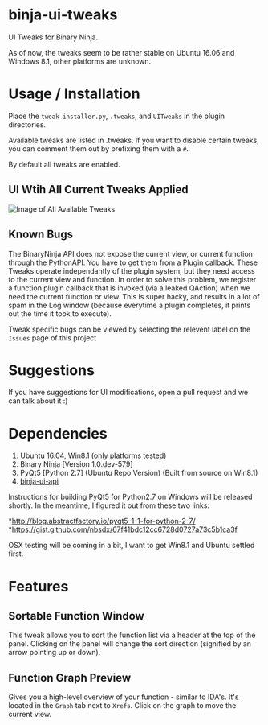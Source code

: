 # binja-ui-tweaks
UI Tweaks for Binary Ninja.

As of now, the tweaks seem to be rather stable on Ubuntu 16.06 and Windows 8.1, other platforms are unknown.

# Usage / Installation

Place the `tweak-installer.py`, `.tweaks`, and `UITweaks` in the plugin directories. 

Available tweaks are listed in .tweaks. If you want to disable certain tweaks, you can comment them out by prefixing them with a `#`. 

By default all tweaks are enabled.

## UI Wtih All Current Tweaks Applied 

![Image of All Available Tweaks](http://i.imgur.com/eyiojnd.png)

## Known Bugs

The BinaryNinja API does not expose the current view, or current function through the PythonAPI. You have to get them from a Plugin callback. These Tweaks operate independantly of the plugin system, but they need access to the current view and function. In order to solve this problem, we register a function plugin callback that is invoked (via a leaked QAction) when we need the current function or view. This is super hacky, and results in a lot of spam in the Log window (because everytime a plugin completes, it prints out the time it took to execute).

Tweak specific bugs can be viewed by selecting the relevent label on the `Issues` page of this project

# Suggestions

If you have suggestions for UI modifications, open a pull request and we can talk about it :)

# Dependencies 

1. Ubuntu 16.04, Win8.1 (only platforms tested)
2. Binary Ninja [Version 1.0.dev-579]
3. PyQt5 [Python 2.7] (Ubuntu Repo Version) (Built from source on Win8.1)
4. [binja-ui-api](http://www.github.com/nbsdx/binja-ui-api)

Instructions for building PyQt5 for Python2.7 on Windows will be released shortly. In the meantime, I figured it out from these two links: 

*http://blog.abstractfactory.io/pyqt5-1-1-for-python-2-7/
*https://gist.github.com/nbsdx/67f41bdc12cc6728d0727a73c5b1ca3f

OSX testing will be coming in a bit, I want to get Win8.1 and Ubuntu settled first.

# Features

## Sortable Function Window

This tweak allows you to sort the function list via a header at the top of the panel. Clicking on the panel will change the sort direction (signified by an arrow pointing up or down).

## Function Graph Preview

Gives you a high-level overview of your function - similar to IDA's. It's located in the `Graph` tab next to `Xrefs`. Click on the graph to move the current view.

